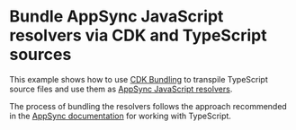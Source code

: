 # Bundle AppSync JavaScript resolvers via CDK and TypeScript sources

This example shows how to use [CDK Bundling](https://aws.amazon.com/blogs/devops/building-apps-with-aws-cdk/) to
transpile TypeScript source files and use them as [AppSync JavaScript resolvers](https://docs.aws.amazon.com/appsync/latest/devguide/resolver-reference-js-version.html).


The process of bundling the resolvers follows the approach recommended in the [AppSync documentation](https://docs.aws.amazon.com/appsync/latest/devguide/resolver-reference-overview-js.html#additional-utilities)
for working with TypeScript.
